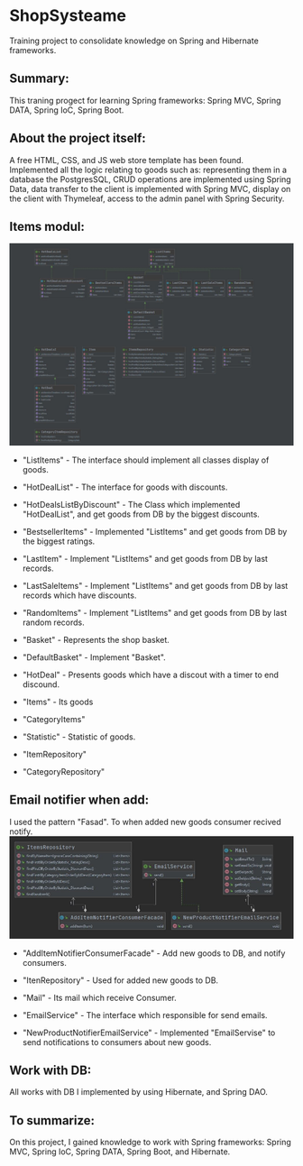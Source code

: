 # ShopSysteame
Training project to consolidate knowledge on Spring and Hibernate frameworks.

## Summary: 
This traning progect for learning Spring frameworks: Spring MVC, Spring DATA, Spring IoC, Spring Boot.

## About the project itself: 
A free HTML, CSS, and JS web store template has been found. Implemented all the logic relating to goods such as: representing them in a database the PostgresSQL, CRUD operations are implemented using Spring Data, data transfer to the client is implemented with Spring MVC, display on the client with Thymeleaf, access to the admin panel with Spring Security.

## Items modul:
![alt](https://github.com/Ruslan-Pipan/ShopSysteame/blob/Ruslan/src/screenshot/%D0%A1%D0%BD%D0%B8%D0%BC%D0%BE%D0%BA.JPG)
 
+ "ListItems" - The interface should implement all classes display of goods.

+ "HotDealList" - The interface for  goods with discounts.

+ "HotDealsListByDiscount" - The Class which implemented "HotDealList", and get goods from DB by the biggest discounts.

+ "BestsellerItems" - Implemented "ListItems" and get goods from DB by the biggest ratings.

+ "LastItem" - Implement "ListItems" and get goods from DB by last records.

+ "LastSaleItems" - Implement "ListItems" and get goods from DB by last records which have discounts.

+ "RandomItems" - Implement "ListItems" and get goods from DB by last random records.

+ "Basket" - Represents the shop basket.

+ "DefaultBasket" - Implement "Basket".

+ "HotDeal" - Presents goods which have a discout with a timer to end discound.

+ "Items" - Its goods

+ "CategoryItems" 

+ "Statistic" - Statistic of goods.

+ "ItemRepository"

+ "CategoryRepository"
 
## Email notifier when add: 
I used the pattern "Fasad". To when added new goods consumer recived notify.
![alt](https://github.com/Ruslan-Pipan/ShopSysteame/blob/Ruslan/src/screenshot/Fasad.JPG)

+ "AddItemNotifierConsumerFacade" - Add new goods to DB, and notify consumers.

+ "ItenRepository" - Used for added new goods to DB.

+ "Mail" - Its mail which receive Consumer.

+ "EmailService" - The interface which responsible for send emails.

+ "NewProductNotifierEmailService" - Implemented "EmailServise" to send notifications to consumers about new goods.

## Work with DB:
All works with DB I implemented by using Hibernate, and Spring DAO.

## To summarize: 
On this project, I gained knowledge to work with Spring frameworks: Spring MVC, Spring IoC, Spring DATA, Spring Boot, and Hibernate.
